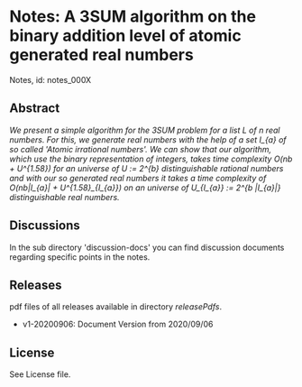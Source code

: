 # Notes: A 3SUM algorithm on the binary addition level of atomic generated real numbers

Notes, id: notes_000X

## Abstract
*We present a simple algorithm for the 3SUM problem for a list L of n real numbers. For this, we generate real numbers with the help of a set I_{a} of so called 'Atomic irrational numbers'. We can show that our algorithm, which use the binary representation of integers, takes time complexity O(nb + U^{1.58}) for an universe of U := 2^{b} distinguishable rational numbers and with our so generated real numbers it takes a time complexity of O(nb|I_{a}| + U^{1.58}\_{I_{a}}) on an universe of U_{I_{a}} := 2^{b |I_{a}|} distinguishable real numbers.*

## Discussions
In the sub directory 'discussion-docs' you can find discussion documents regarding specific points in the notes.

## Releases
pdf files of all releases available in directory *releasePdfs*.

* v1-20200906: Document Version from 2020/09/06

## License
See License file.

